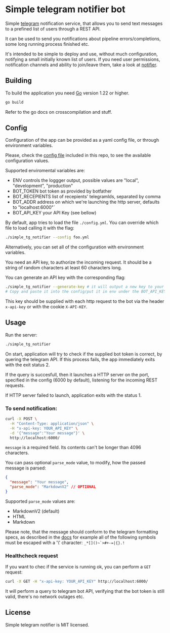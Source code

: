 # Simple telegram notifier bot

Simple [telegram](https://telegram.org/) notification service, that allows you to 
send text messages to a prefined list of users through a REST API.

It can be used to send you notifications about pipeline errors/completions, 
some long running process finished etc.

It's intended to be simple to deploy and use, without much configuration, notifying 
a small initially known list of users. If you need user permissions, notification 
channels and ability to join/leave them, take a look at 
[notifier](https://github.com/religiosa1/notifier).

## Building

To build the application you need [Go](https://go.dev/) version 1.22 or higher.

```sh
go build
```

Refer to the go docs on crosscompilation and stuff.

## Config

Configuration of the app can be provided as a yaml config file, or through
environment variables.

Please, check the [config file](./config.yml) included in this repo, to see the
available configuration values.

Supported enviromental variables are:
- ENV controls the loggger output, possible values are "local", "development", "production"
- BOT_TOKEN bot token as provided by botfather
- BOT_RECEPIENTS list of recepients' telegramIds, separated by comma
- BOT_ADDR address on which we're launching the http server, defaults to "localhost:6000"` 
- BOT_API_KEY your API Key (see bellow)

By default, app tries to load the file `./config.yml`. You can override which file
to load calling it with the flag:

```sh
./simple_tg_notifier --config foo.yml
```

Alternatively, you can set all of the configuration with environment variables.

You need an API key, to authorize the incoming request. It should be a string
of random characters at least 60 characters long. 

You can generate an API key with the corresponding flag:

```sh
./simple_tg_notifier --generate-key # it will output a new key to your terminal
# Copy and paste it into the config/put it in env under the BOT_API_KEY
```

This key should be supplied with each http request to the bot via the header `x-api-key`
or with the cookie `X-API-KEY`.

## Usage

Run the server:
```sh
./simple_tg_notifier
```
On start, application will try to check if the supplied bot token is correct, by
quering the telegram API. If this process fails, the app immediately exits with
the exit status 2.

If the query is succesfull, then it launches a HTTP server on the port, specified
in the config (6000 by default), listening for the incoming REST requests.

If HTTP server failed to launch, application exits with the status 1.

### To send notification:

```sh
curl -X POST \
  -H "Content-Type: application/json" \
  -H "x-api-key: YOUR_API_KEY" \
  -d '{"message":"Your message"}' \
  http://localhost:6000/
```

`message` is a required field. Its contents can't be longer than 4096 characters.

You can pass optional `parse_mode` value, to modify, how the passed message is 
parsed:

```json
{
  "message": "Your message",
  "parse_mode": "MarkdownV2" // OPTIONAL
}
```

Supported `parse_mode` values are:
- MarkdownV2 (default)
- HTML
- Markdown

Please note, that the message should conform to the telegram formatting specs,
as described in the [docs](https://core.telegram.org/bots/api#formatting-options)
for example all of the following symbols must be escaped with a '\\' character: 
```_*[]()~`>#+-=|{}.!```

### Healthcheck request

If you want to chec if the service is running ok, you can perform a `GET` request:
```sh
curl -X GET -H "x-api-key: YOUR_API_KEY" http://localhost:6000/
```
It will perform a query to telegram bot API, verifying that the bot token is still
valid, there's no network outages etc.

## License
Simple telegram notifier is MIT licensed.